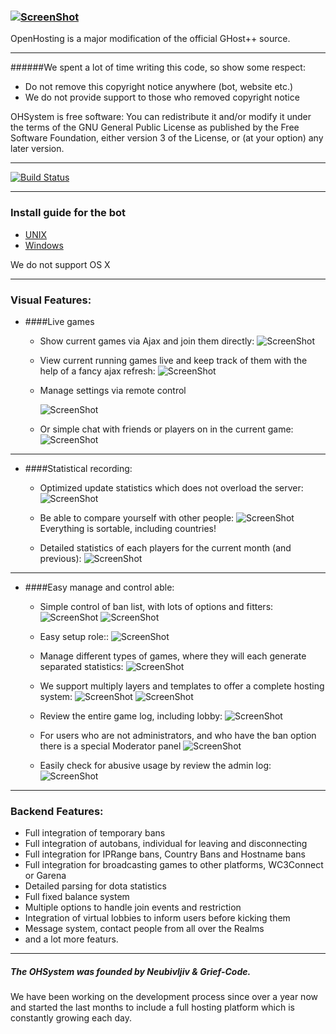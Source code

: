 ### [![ScreenShot](http://ohsystem.net/site_logo.png)](http://ohsystem.net/)

OpenHosting is a major modification of the official GHost++ source.

---

######We spent a lot of time writing this code, so show some respect:
 - Do not remove this copyright notice anywhere (bot, website etc.)
 - We do not provide support to those who removed copyright notice

OHSystem is free software: You can redistribute it and/or modify
it under the terms of the GNU General Public License as published by
the Free Software Foundation, either version 3 of the License, or
(at your option) any later version.

---

[![Build Status](https://travis-ci.org/OHSystem/ohsystem.svg?branch=master)](https://travis-ci.org/OHSystem/ohsystem)

---
### Install guide for the bot

 - [UNIX](https://github.com/OHSystem/ohsystem/wiki/Installation---UNIX)
 - [Windows](https://github.com/OHSystem/ohsystem/wiki/Installation-WinOS)

We do not support OS X

---

### Visual Features:
- ####Live games
  - Show current games via Ajax and join them directly:
    ![ScreenShot](http://ohsystem.net/public_images/gamelist.PNG)

  - View current running games live and keep track of them with the help of a fancy ajax refresh:
    ![ScreenShot](http://ohsystem.net/public_images/live_games.PNG)

  - Manage settings via remote control

    ![ScreenShot](http://ohsystem.net/public_images/remote%20control.PNG)
    
  - Or simple chat with friends or players on in the current game:
    ![ScreenShot](http://ohsystem.net/public_images/chat.PNG)

---

- ####Statistical recording:
  - Optimized update statistics which does not overload the server:
    ![ScreenShot](http://ohsystem.net/public_images/update.PNG)

  - Be able to compare yourself with other people:
    ![ScreenShot](http://ohsystem.net/public_images/top.PNG)
    Everything is sortable, including countries!

  - Detailed statistics of each players for the current month (and previous):
    ![ScreenShot](http://ohsystem.net/public_images/profile.PNG)

---

- ####Easy manage and control able:
  - Simple control of ban list, with lots of options and fitters:
    ![ScreenShot](http://ohsystem.net/public_images/banadd.PNG)
    ![ScreenShot](http://ohsystem.net/public_images/banoptions.PNG)
  
  - Easy setup role::
    ![ScreenShot](http://ohsystem.net/public_images/roles.PNG)

  - Manage different types of games, where they will each generate separated statistics:
    ![ScreenShot](http://ohsystem.net/public_images/alias.PNG)

  - We support multiply layers and templates to offer a complete hosting system:
    ![ScreenShot](http://ohsystem.net/public_images/singlegame.PNG)
    ![ScreenShot](http://ohsystem.net/public_images/tree.PNG)

  - Review the entire game log, including lobby:
    ![ScreenShot](http://ohsystem.net/public_images/logs.PNG)

  - For users who are not administrators, and who have the ban option there is a special Moderator panel
    ![ScreenShot](http://ohsystem.net/public_images/mods.PNG)
  
  - Easily check for abusive usage by review the admin log:
    ![ScreenShot](http://ohsystem.net/public_images/adminlog.PNG)
    
---

### Backend Features:
  - Full integration of temporary bans
  - Full integration of autobans, individual for leaving and disconnecting
  - Full integration for IPRange bans, Country Bans and Hostname bans
  - Full integration for broadcasting games to other platforms, WC3Connect or Garena
  - Detailed parsing for dota statistics
  - Full fixed balance system
  - Multiple options to handle join events and restriction
  - Integration of virtual lobbies to inform users before kicking them
  - Message system, contact people from all over the Realms
  - and a lot more featurs.

----

##### The OHSystem was founded by Neubivljiv & Grief-Code.
We have been working on the development process since over a year now and started the last months to include a full hosting platform which is constantly growing each day.
